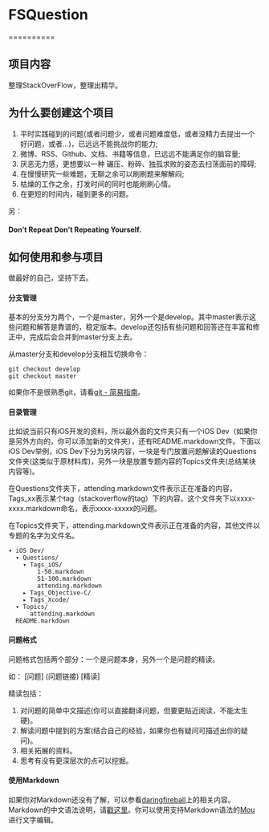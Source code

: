 >
# FSQuestion

==========

## 项目内容

整理StackOverFlow，整理出精华。

## 为什么要创建这个项目

1. 平时实践碰到的问题(或者问题少，或者问题难度低，或者没精力去提出一个好问题，或者...)，已远远不能挑战你的能力;
2. 微博、RSS、Github、文档、书籍等信息，已远远不能满足你的脑容量;
3. 厌恶无力感，更想要以一种 碾压、粉碎、独孤求败的姿态去扫荡面前的障碍;
4. 在慢慢研究一些难题，无聊之余可以刷刷题来解解闷;
5. 枯燥的工作之余，打发时间的同时也能刷刷心情。
6. 在更短的时间内，碰到更多的问题。

另：

>
#### Don’t Repeat Don’t Repeating Yourself.



## 如何使用和参与项目

>
做最好的自己，坚持下去。

#### 分支管理

基本的分支分为两个，一个是master，另外一个是develop。其中master表示这些问题和解答是靠谱的，稳定版本。develop还包括有些问题和回答还在丰富和修正中，完成后会合并到master分支上去。

从master分支和develop分支相互切换命令：
		
	git checkout develop
	git checkout master


如果你不是很熟悉git，请看[git - 简易指南](http://rogerdudler.github.io/git-guide/index.zh.html)。

#### 目录管理

比如说当前只有iOS开发的资料，所以最外面的文件夹只有一个iOS Dev（如果你是另外方向的，你可以添加新的文件夹），还有README.markdown文件。下面以iOS Dev举例，iOS Dev下分为另块内容，一块是专门放置问题解读的Questions文件夹(这类似于原材料库)，另外一块是放置专题内容的Topics文件夹(总结某块内容等)。

在Questions文件夹下，attending.markdown文件表示正在准备的内容，Tags_xx表示某个tag（stackoverflow的tag）下的内容，这个文件夹下以xxxx-xxxx.markdown命名，表示xxxx-xxxxx的问题。

在Topics文件夹下，attending.markdown文件表示正在准备的内容，其他文件以专题的名字为文件名。

	▾ iOS Dev/
	  ▾ Questions/
	    ▾ Tags_iOS/
	        1-50.markdown
	        51-100.markdown
	        attending.markdown
	    ▸ Tags_Objective-C/
	    ▸ Tags_Xcode/
	  ▾ Topics/
	      attending.markdown
	  README.markdown
     
#### 问题格式

问题格式包括两个部分：一个是问题本身，另外一个是问题的精读。

如：
[问题] (问题链接)
[精读]
 
精读包括：

1. 对问题的简单中文描述(你可以直接翻译问题，但要更贴近阅读，不能太生硬)。
2. 解读问题中提到的方案(结合自己的经验，如果你也有疑问可描述出你的疑问)。
3. 相关拓展的资料。
4. 思考有没有更深层次的点可以挖掘。

#### 使用Markdown

如果你对Markdown还没有了解，可以参看[daringfireball](http://daringfireball.net/projects/markdown/)上的相关内容。Markdown的中文语法说明，请[戳这里](http://wowubuntu.com/markdown/)。你可以使用支持Markdown语法的[Mou](http://mouapp.com/)进行文字编辑。


